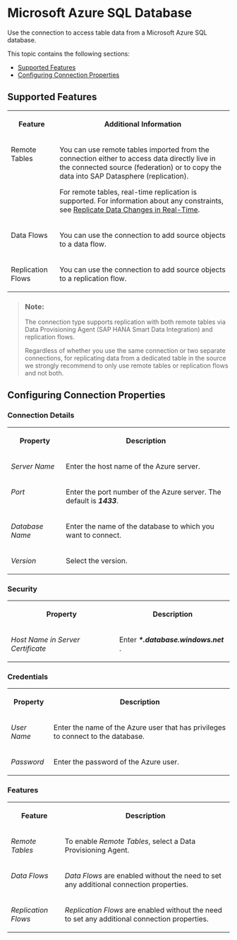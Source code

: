 <!-- loio46343fc1c4544fa9a075d97f84d39826 -->

# Microsoft Azure SQL Database

Use the connection to access table data from a Microsoft Azure SQL database.



This topic contains the following sections:

-   [Supported Features](microsoft-azure-sql-database-46343fc.md#loio46343fc1c4544fa9a075d97f84d39826__Azure_SQL_usage)
-   [Configuring Connection Properties](microsoft-azure-sql-database-46343fc.md#loio46343fc1c4544fa9a075d97f84d39826__connection_properties)



<a name="loio46343fc1c4544fa9a075d97f84d39826__Azure_SQL_usage"/>

## Supported Features


<table>
<tr>
<th valign="top">

Feature



</th>
<th valign="top">

Additional Information



</th>
</tr>
<tr>
<td valign="top">

Remote Tables



</td>
<td valign="top">

You can use remote tables imported from the connection either to access data directly live in the connected source \(federation\) or to copy the data into SAP Datasphere \(replication\).

For remote tables, real-time replication is supported. For information about any constraints, see [Replicate Data Changes in Real-Time](../Data-Integration-Monitor/replicate-data-changes-in-real-time-441d327.md).



</td>
</tr>
<tr>
<td valign="top">

Data Flows



</td>
<td valign="top">

You can use the connection to add source objects to a data flow.



</td>
</tr>
<tr>
<td valign="top">

Replication Flows



</td>
<td valign="top">

You can use the connection to add source objects to a replication flow.



</td>
</tr>
</table>

> ### Note:  
> The connection type supports replication with both remote tables via Data Provisioning Agent \(SAP HANA Smart Data Integration\) and replication flows.
> 
> Regardless of whether you use the same connection or two separate connections, for replicating data from a dedicated table in the source we strongly recommend to only use remote tables or replication flows and not both.



<a name="loio46343fc1c4544fa9a075d97f84d39826__connection_properties"/>

## Configuring Connection Properties



### Connection Details


<table>
<tr>
<th valign="top">

Property



</th>
<th valign="top">

Description



</th>
</tr>
<tr>
<td valign="top">

 *Server Name* 



</td>
<td valign="top">

 Enter the host name of the Azure server. 



</td>
</tr>
<tr>
<td valign="top">

 *Port* 



</td>
<td valign="top">

 Enter the port number of the Azure server. The default is ***1433***. 



</td>
</tr>
<tr>
<td valign="top">

 *Database Name* 



</td>
<td valign="top">

 Enter the name of the database to which you want to connect. 



</td>
</tr>
<tr>
<td valign="top">

 *Version* 



</td>
<td valign="top">

 Select the version. 



</td>
</tr>
</table>



### Security


<table>
<tr>
<th valign="top">

Property



</th>
<th valign="top">

Description



</th>
</tr>
<tr>
<td valign="top">

 *Host Name in Server Certificate* 



</td>
<td valign="top">

 Enter ***\*.database.windows.net*** .



</td>
</tr>
</table>



### Credentials


<table>
<tr>
<th valign="top">

Property



</th>
<th valign="top">

Description



</th>
</tr>
<tr>
<td valign="top">

 *User Name* 



</td>
<td valign="top">

 Enter the name of the Azure user that has privileges to connect to the database. 



</td>
</tr>
<tr>
<td valign="top">

 *Password* 



</td>
<td valign="top">

 Enter the password of the Azure user. 



</td>
</tr>
</table>



### Features


<table>
<tr>
<th valign="top">

Feature



</th>
<th valign="top">

Description



</th>
</tr>
<tr>
<td valign="top">

*Remote Tables*



</td>
<td valign="top">

 To enable *Remote Tables*, select a Data Provisioning Agent. 



</td>
</tr>
<tr>
<td valign="top">

*Data Flows*



</td>
<td valign="top">

 *Data Flows* are enabled without the need to set any additional connection properties. 



</td>
</tr>
<tr>
<td valign="top">

*Replication Flows*



</td>
<td valign="top">

 *Replication Flows* are enabled without the need to set any additional connection properties. 



</td>
</tr>
</table>

